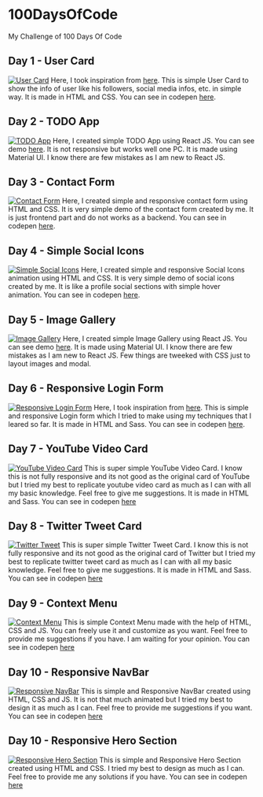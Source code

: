 # 100DaysOfCode
My Challenge of 100 Days Of Code

## Day 1 - User Card
[![User Card](https://i.postimg.cc/8c7vgNs3/Web-capture-4-2-2021-212433.jpg)](https://postimg.cc/kRdGxrQF)
Here, I took inspiration from [here](https://dribbble.com/shots/3913314-User-Profile/attachments/3913314-User-Profile?mode=media). This is simple User Card to show the info of user like his followers, social media infos, etc. in simple way. It is made in HTML and CSS. You can see in codepen [here](https://codepen.io/binamra/full/mdOPGpP).

## Day 2 - TODO App
[![TODO App](https://i.postimg.cc/zvvyx2F4/image.png)](https://postimg.cc/sGFfXc8J)
Here, I created simple TODO App using React JS. You can see demo [here](https://xenodochial-babbage-44d5e8.netlify.app/). It is not responsive but works well one PC. It is made using Material UI. I know there are few mistakes as I am new to React JS.

## Day 3 - Contact Form
[![Contact Form](https://i.postimg.cc/7hSYMVXy/image.png)](https://postimg.cc/9wFhcyvx)
Here, I created simple and responsive contact form using HTML and CSS. It is very simple demo of the contact form created by me. It is just frontend part and do not works as a backend. You can see in codepen [here](https://codepen.io/binamra/pen/abmKapQ).

## Day 4 - Simple Social Icons
[![Simple Social Icons](https://i.postimg.cc/Dy44YMSC/image.png)](https://postimg.cc/HVHLr345)
Here, I created simple and responsive Social Icons animation using HTML and CSS. It is very simple demo of social icons created by me. It is like a profile social sections with simple hover animation. You can see in codepen [here](https://codepen.io/binamra/pen/bGBpxvR).

## Day 5 - Image Gallery
[![Image Gallery](https://i.postimg.cc/NGCP58jH/image.png)](https://postimg.cc/yW9TGZ91)
Here, I created simple Image Gallery using React JS. You can see demo [here](https://upbeat-mestorf-38fce0.netlify.app/). It is made using Material UI. I know there are few mistakes as I am new to React JS. Few things are tweeked with CSS just to layout images and modal.

## Day 6 - Responsive Login Form
[![Responsive Login Form](https://i.postimg.cc/MGXJDcLN/image.png)](https://postimg.cc/t10cRgpN)
Here, I took inspiration from [here](https://dribbble.com/shots/11589021-Sign-Up-Form). This is simple and responsive Login form which I tried to make using my techniques that I leared so far. It is made in HTML and Sass. You can see in codepen [here](https://codepen.io/binamra/full/qBqNGGq).

## Day 7 - YouTube Video Card
[![YouTube Video Card](https://i.postimg.cc/L4ZJyF7C/image.png)](https://postimg.cc/hhc4j6KT)
This is super simple YouTube Video Card. I know this is not fully responsive and its not good as the original card of YouTube but I tried my best to replicate youtube video card as much as I can with all my basic knowledge. Feel free to give me suggestions. It is made in HTML and Sass. You can see in codepen [here](https://codepen.io/binamra/pen/YzpGjLa)

## Day 8 - Twitter Tweet Card
[![Twitter Tweet](https://i.postimg.cc/Hn1fc1r1/image.png)](https://postimg.cc/dknWpXR5)
This is super simple Twitter Tweet Card. I know this is not fully responsive and its not good as the original card of Twitter but I tried my best to replicate twitter tweet card as much as I can with all my basic knowledge. Feel free to give me suggestions. It is made in HTML and Sass. You can see in codepen [here](https://codepen.io/binamra/pen/XWNNMyZ)

## Day 9 - Context Menu
[![Context Menu](https://i.postimg.cc/cHQJ8VQG/image.png)](https://postimg.cc/jwSTp3gM)
This is simple Context Menu made with the help of HTML, CSS and JS. You can freely use it and customize as you want. Feel free to provide me suggestions if you have. I am waiting for your opinion. You can see in codepen [here](https://codepen.io/binamra/pen/zYoogQR)

## Day 10 - Responsive NavBar
[![Responsive NavBar](https://i.postimg.cc/rmDY2Ssf/image.png)](https://postimg.cc/zb1knHnh)
This is simple and Responsive NavBar created using HTML, CSS and JS. It is not that much animated but I tried my best to design it as much as I can. Feel free to provide me suggestions if you want. You can see in codepen [here](https://codepen.io/binamra/full/xxRgaKR)

## Day 10 - Responsive Hero Section
[![Responsive Hero Section](https://i.postimg.cc/BZM5VsGd/image.png)](https://postimg.cc/NL2rK3F4)
This is simple and Responsive Hero Section created using HTML and CSS. I tried my best to design as much as I can. Feel free to provide me any solutions if you have. You can see in codepen [here](https://codepen.io/binamra/pen/vYygMda)

